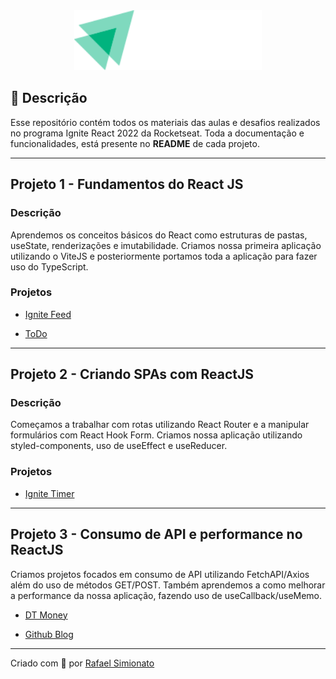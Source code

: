 
<div align='center' >
  <img width="300" src="./.github/logo-ignite.svg">
</div>

## 🔖 Descrição
<p>Esse repositório contém todos os materiais das aulas e desafios realizados no programa Ignite React 2022 da Rocketseat. Toda a documentação e funcionalidades, está presente no <strong>README</strong> de cada projeto.<p>

<hr>

## Projeto 1 - Fundamentos do React JS

### Descrição
Aprendemos os conceitos básicos do React como estruturas de pastas, useState, renderizações e imutabilidade. Criamos nossa primeira aplicação utilizando o ViteJS e posteriormente portamos toda a aplicação para fazer uso do TypeScript.

### Projetos

- [Ignite Feed](https://github.com/rafaasimi/rocketseat-ignite-react2022/tree/main/projeto_1/01-fundamentos-reactjs-ts)

- [ToDo](https://github.com/rafaasimi/rocketseat-ignite-react2022/tree/main/projeto_1/desafios/todo-list)

<hr>

## Projeto 2 - Criando SPAs com ReactJS

### Descrição
Começamos a trabalhar com rotas utilizando React Router e a manipular formulários com React Hook Form. Criamos nossa aplicação utilizando styled-components, uso de useEffect e useReducer.

### Projetos
- [Ignite Timer](https://github.com/rafaasimi/rocketseat-ignite-react2022/tree/main/projeto_2/02-ignite-timer)

<hr>

## Projeto 3 - Consumo de API e performance no ReactJS
Criamos projetos focados em consumo de API utilizando FetchAPI/Axios além do uso de métodos GET/POST. Também aprendemos a como melhorar a performance da nossa aplicação, fazendo uso de useCallback/useMemo.

- [DT Money](https://github.com/rafaasimi/rocketseat-ignite-react2022/tree/main/projeto_3/03-dtmoney)

- [Github Blog](https://github.com/rafaasimi/rocketseat-ignite-react2022/tree/main/projeto_3/desafios/github-blog)

---
<p>Criado com 💙 por <a href='https://github.com/rafaasimi/' target='_blank'>Rafael Simionato</a></p>